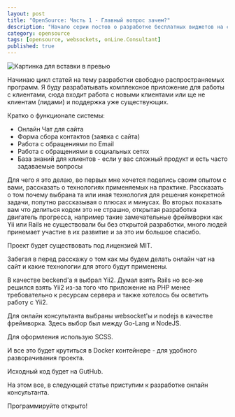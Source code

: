 ```yaml
---
layout: post
title: "OpenSource: Часть 1 - Главный вопрос зачем?"
description: "Начало серии постов о разработке бесплатных виджетов на сайт, этот пост посвящен цели этой серии постов"
category: opensource
tags: [opensource, websockets, onLine.Consultant]
published: true 
---
```

![Картинка для вставки в превью](https://hsto.org/files/e52/8f0/8cd/e528f08cd83a4585a6f092776f535678.jpg)
<!--more-->

Начинаю цикл статей на тему разработки свободно распространяемых программ. Я буду разрабатывать комплексное приложение
для работы с клиентами, сюда входит работа с новыми клиентами или ще не клиентам (лидами) и поддержка уже существующих.

Кратко о функционале системы:

 - Онлайн Чат для сайта
 - Форма сбора контактов (заявка с сайта)
 - Работа с обращениями по Email
 - Работа с обращениями в социальных сетях
 - База знаний для клиентов - если у вас сложный продукт и есть часто задаваемые вопросы
 
Для чего я это делаю, во первых мне хочется поделись своим опытом с вами, 
рассказать о технологиях применяемых на практике. Рассказать о том почему выбрана та или иная технология для решения 
конкретной задачи, попутно рассказывая о плюсах и минусах. Во вторых показать вам что делиться кодом это не страшно, 
открытая разработка двигатель прогресса, например такие замечательные фреймворки как Yii или Rails 
не существовали бы без открытой разработки, много людей принемает участие в их развитие и за это им большое спасибо.

Проект будет существовать под лицензией MIT.

Забегая в перед расскажу о том как мы будем делать онлайн чат на сайт и какие технологии для этого будут применены.

В качестве beckend'а я выбрал Yii2. Думал взять Rails но все-же решился взять Yii2 из-за того что приложение на PHP 
менее требовательно к ресурсам сервера и также хотелось бы осветить работу с Yii2. 

Для онлайн консультанта выбраны websocket'ы и nodejs в качестве фреймворка. Здесь выбор был между Go-Lang и NodeJS.

Для оформления использую SCSS.

И все это будет крутиться в Docker контейнере - для удобного разворачивания проекта.

Исходный код будет на GutHub.

На этом все, в следующей статье приступим к разработке онлайн консультанта.

Программируйте открыто!





